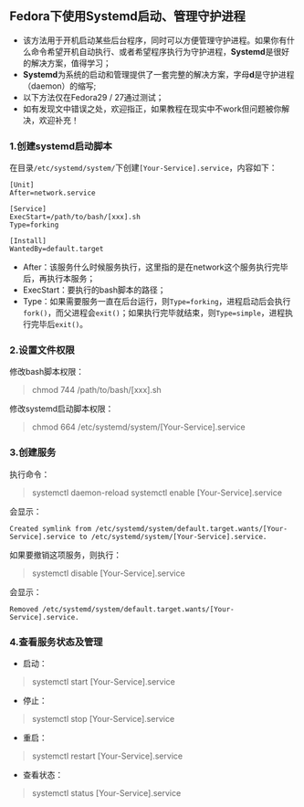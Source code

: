 ## Fedora下使用Systemd启动、管理守护进程
* 该方法用于开机启动某些后台程序，同时可以方便管理守护进程。如果你有什么命令希望开机自动执行、或者希望程序执行为守护进程，**Systemd**是很好的解决方案，值得学习；
* **Systemd**为系统的启动和管理提供了一套完整的解决方案，字母**d**是守护进程（daemon）的缩写;
* 以下方法仅在Fedora29 / 27通过测试；
* 如有发现文中错误之处，欢迎指正，如果教程在现实中不work但问题被你解决，欢迎补充！

### 1.创建systemd启动脚本
在目录`/etc/systemd/system/`下创建`[Your-Service].service`，内容如下：
```
[Unit]
After=network.service

[Service]
ExecStart=/path/to/bash/[xxx].sh
Type=forking

[Install]
WantedBy=default.target
```
* After：该服务什么时候服务执行，这里指的是在network这个服务执行完毕后，再执行本服务；
* ExecStart：要执行的bash脚本的路径；
* Type：如果需要服务一直在后台运行，则`Type=forking`，进程启动后会执行`fork()`，而父进程会`exit()`；如果执行完毕就结束，则`Type=simple`，进程执行完毕后`exit()`。

### 2.设置文件权限
修改bash脚本权限：
> chmod 744 /path/to/bash/[xxx].sh

修改systemd启动脚本权限：
> chmod 664 /etc/systemd/system/[Your-Service].service

### 3.创建服务
执行命令：
> systemctl daemon-reload
> systemctl enable [Your-Service].service

会显示：
```
Created symlink from /etc/systemd/system/default.target.wants/[Your-Service].service to /etc/systemd/system/[Your-Service].service.
```

如果要撤销这项服务，则执行：
> systemctl disable [Your-Service].service

会显示：
```
Removed /etc/systemd/system/default.target.wants/[Your-Service].service.
```

### 4.查看服务状态及管理
* 启动：
> systemctl start [Your-Service].service

* 停止：
> systemctl stop [Your-Service].service

* 重启：
> systemctl restart [Your-Service].service

* 查看状态：
> systemctl status [Your-Service].service
